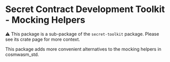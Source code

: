 # Secret Contract Development Toolkit - Mocking Helpers

⚠️ This package is a sub-package of the `secret-toolkit` package. Please see its crate page for more context.

This package adds more convenient alternatives to the mocking
helpers in cosmwasm_std.
